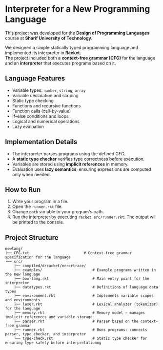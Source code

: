 # Interpreter for a New Programming Language

This project was developed for the **Design of Programming Languages** course at **Sharif University of Technology**.

We designed a simple statically typed programming language and implemented its interpreter in **Racket**.  
The project included both a **context-free grammar (CFG)** for the language and an **interpreter** that executes programs based on it.

## Language Features
- Variable types: `number`, `string`, `array`
- Variable declaration and scoping
- Static type checking
- Functions and recursive functions
- Function calls (call-by-value)
- If–else conditions and loops
- Logical and numerical operations
- Lazy evaluation

## Implementation Details
- The interpreter parses programs using the defined CFG.
- A **static type checker** verifies type correctness before execution.
- Variables are stored using **implicit references** in memory.
- Evaluation uses **lazy semantics**, ensuring expressions are computed only when needed.

## How to Run
1. Write your program in a file.
2. Open the `runner.rkt` file.
3. Change `path` variable to your program's path.
4. Run the interpreter by executing `racket src/runner.rkt`. The output will be printed to the console.  

## Project Structure
```
newlang/
├── CFG.txt                         # Context-free grammar specification for the language
└── src/
    ├── compiled/drracket/errortrace/   
    ├── examples/                       # Example programs written in the new language
    ├── boo-lang.rkt                    # Main entry point for the interpreter
    ├── datatypes.rkt                   # Definitions of language data types 
    ├── environment.rkt                 # Implements variable scopes and environments
    ├── lexer.rkt                       # Lexical analyzer (tokenizer) for the language
    ├── memory.rkt                      # Memory model — manages implicit references and variable storage
    ├── parser.rkt                      # Parser based on the context-free grammar 
    ├── runner.rkt                      # Runs programs: connects parser, type checker, and interpreter
    └── type-check.rkt                  # Static type checker for ensuring type safety before interpretationng 
```
